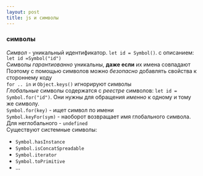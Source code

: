 ```yaml
---
layout: post
title: js и символы
---
```


### символы
_Символ_ - уникальный идентификатор. `let id = Symbol()`. с описанием: `let id =Symbol("id")`  
Символы _гарантиованно_ уникальны, __даже если__ их имена совпадают  
Поэтому с помощью символов можно _безопасно_ добавлять свойства к стороннему коду  
`for .. in` и `Object.keys()` игнорируют символы  
_Глобальные_ символы содержатся с _реестре_ символов: `let id = Symbol.for("id")`. Они нужны для обращения _именно_ к 
одному и тому же символу.  
`Symbol.for(key)` - ищет символ по имени  
`Symbol.keyFor(sym)` - наоборот возвращает имя глобального символа. Для неглобального - `undefined`  
Существуют системные символы:  
- `Symbol.hasInstance`
- `Symbol.isConcatSpreadable`
- `Symbol.iterator`
- `Symbol.toPrimitive`
- ...  

